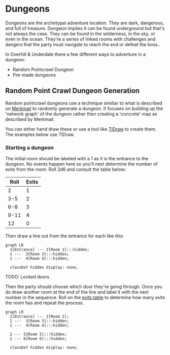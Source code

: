 # Dungeons

Dungeons are the archetypal adventure location. They are dark, dangerous, and full of treasure. Dungeon implies it can be found underground but that's not always the case. They can be found in the wilderness, in the sky, or even in the ocean. They're a series of linked rooms with challenges and dangers that the party must navigate to reach the end or defeat the boss..

In Overhill & Underdale there a few different ways to adventure in a dungeon: 

- Random Pointcrawl Dungeon
- Pre-made dungeons


## Random Point Crawl Dungeon Generation

Random pointcrawl dungeons use a technique similiar to what is described on [Merkmail](https://murkdice.substack.com/p/you-liked-that-map-huh?r=3rp84v&utm_campaign=post&utm_medium=web&triedRedirect=true) to randomly generate a dungeon. It focuses on building up the 'network graph' of the dungeon rather then creating a 'concrete' map as described by Merkmail.

You can either hand draw these or use a tool like [TlDraw](https://www.tldraw.com/) to create them. The examples below use TlDraw.


### Starting a dungeon

The initial room should be labeled with a 1 as it is the entrance to the dungeon. No events happen here so you'll next determine the number of exits from the room. Roll 2d6 and consult the table below:

<a name="exits-table"></a>

| Roll | Exits |
|------|-------|
| 2    | 1     |
| 3-5  | 2     |
| 6-8  | 3     |
| 9-11 | 4     |
| 12   | 0     |

Then draw a line out from the entrance for each like this:


``` mermaid
graph LR
  1[Entrance] --- 2[Room 2]:::hidden;
  1 ---  3[Room 3]:::hidden;
  1 ---  4[Room 4]:::hidden;

  classDef hidden display: none;
```


TODO: Locked doors

Then the party should choose which door they're going through. Once you do draw another room at the end of the line and label it with the next number in the sequence. Roll on the [exits table](#exits-table) to determine how many exits the room has and repeat the process.


``` mermaid
graph LR
  1[Entrance] --- 2[Room 2];
  1 ---  3[Room 3]:::hidden;
  1 ---  4[Room 4]:::hidden;

  2 --- 5[Room 5]:::hidden;
  2 --- 6[Room 6]:::hidden;

  classDef hidden display: none;
```





